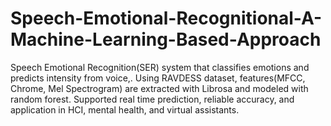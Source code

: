 # Speech-Emotional-Recognitional-A-Machine-Learning-Based-Approach
Speech Emotional Recognition(SER) system that classifies emotions and predicts intensity from voice,. Using RAVDESS dataset, features(MFCC, Chrome, Mel Spectrogram) are extracted with Librosa and modeled with random forest. Supported real time prediction, reliable accuracy, and application in HCI, mental health, and virtual assistants.
